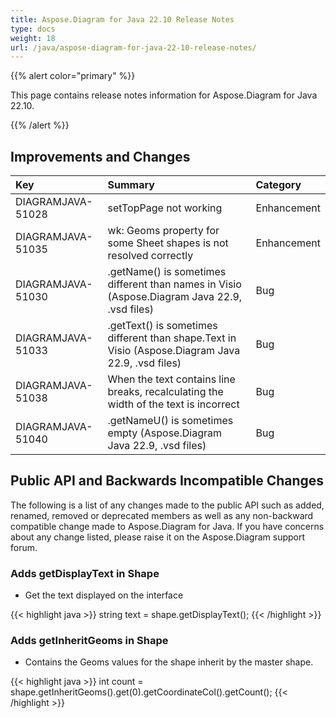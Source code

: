 ```yaml
---
title: Aspose.Diagram for Java 22.10 Release Notes
type: docs
weight: 18
url: /java/aspose-diagram-for-java-22-10-release-notes/
---
```


{{% alert color="primary" %}}

This page contains release notes information for Aspose.Diagram for Java 22.10.

{{% /alert %}}
## **Improvements and Changes** ##

|**Key**|**Summary**|**Category**|
| :- | :- | :- |
|DIAGRAMJAVA-51028|setTopPage not working|Enhancement|
|DIAGRAMJAVA-51035|	wk: Geoms property for some Sheet shapes is not resolved correctly|Enhancement|
|DIAGRAMJAVA-51030|.getName() is sometimes different than names in Visio (Aspose.Diagram Java 22.9, .vsd files)|Bug|
|DIAGRAMJAVA-51033|.getText() is sometimes different than shape.Text in Visio (Aspose.Diagram Java 22.9, .vsd files)|Bug|
|DIAGRAMJAVA-51038|When the text contains line breaks, recalculating the width of the text is incorrect|Bug|
|DIAGRAMJAVA-51040|.getNameU() is sometimes empty (Aspose.Diagram Java 22.9, .vsd files)|Bug|

## **Public API and Backwards Incompatible Changes**
The following is a list of any changes made to the public API such as added, renamed, removed or deprecated members as well as any non-backward compatible change made to Aspose.Diagram for Java. If you have concerns about any change listed, please raise it on the Aspose.Diagram support forum.

### **Adds getDisplayText in Shape**
- Get the text displayed on the interface

{{< highlight java >}}
string text = shape.getDisplayText();
{{< /highlight >}}

### **Adds getInheritGeoms in Shape**
- Contains the  Geoms values for the shape inherit by the master shape.

{{< highlight java >}}
int count = shape.getInheritGeoms().get(0).getCoordinateCol().getCount();
{{< /highlight >}}